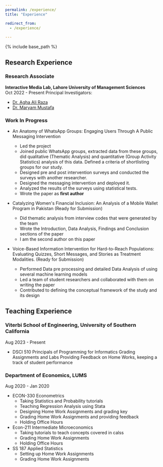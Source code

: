 ```yaml
---
permalink: /experience/
title: "Experience"

redirect_from: 
  - /experience/
  
---
```


{% include base_path %}

## Research Experience

### Research Associate
**Interactive Media Lab, Lahore University of Management Sciences**  
Oct 2022 - Present
Principal Investigators:
  - [Dr. Agha Ali Raza](https://aghaaliraza.com/)
  - [Dr. Maryam Mustafa](https://www.maryamustafa.com/)

### Work In Progress

- An Anatomy of WhatsApp Groups: Engaging Users Through A Public Messaging Intervention
  - Led the project
  - Joined public WhatsApp groups, extracted data from these groups, did qualitative (Thematic Analysis) and quantitative (Group Activity      Statistics) analysis of this data. Defined a criteria of shortlisting groups for our study.
  - Designed pre and post intervention surveys and conducted the surveys with another researcher.
  - Designed the messaging intervention and deployed it.
  - Analyzed the results of the surveys using statistical tests.
  - Wrote the paper as **first author**
  

- Catalyzing Women's Financial Inclusion: An Analysis of a Mobile Wallet Program in Pakistan
  (Ready for Submission)
  - Did thematic analysis from interview codes that were generated by the team
  - Wrote the Introduction, Data Analysis, Findings and Conclusion sections of the paper
  -  I am the second author on this paper
 
    
- Voice-Based Information Intervention for Hard-to-Reach Populations: Evaluating Quizzes, Short Messages, and Stories as Treatment Modalities.
  (Ready for Submission)
  - Performed Data pre processing and detailed Data Analysis of using several machine learning models
  - Led a team of student researchers and collaborated with them on writing the paper
  - Contributed to defining the conceptual framework of the study and its design

## Teaching Experience

### Viterbi School of Engineering, University of Southern California
Aug 2023 - Present
- DSCI 510 Principals of Programming for Informatics
  Grading Assignments and Labs
  Providing Feedback on Home Works, keeping a track of student performance
### Department of Economics, LUMS  
Aug 2020 - Jan 2020
- ECON-330 Econometrics
  - Taking Statistics and Probability tutorials
  - Teaching Regression Analysis using Stata
  - Designing Home Work Assignments and grading key
  - Grading Home Work Assignments and providing feedback
  - Holding Office Hours
- Econ-211 Intermediate Microeconomics
  - Taking tutorials to teach concepts covered in calss
  - Grading Home Work Assignments
  - Holding Office Hours
- SS 187 Applied Statistics
  - Setting up Home Work Assignments
  - Grading Home Work Assignments
  
